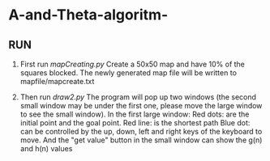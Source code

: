 # A-and-Theta-algoritm-
## RUN
1. First run *mapCreating.py*
	Create a 50x50 map and have 10% of the squares blocked. The newly generated map file will be written to mapfile/mapcreate.txt

2. Then run *draw2.py* 
	The program will pop up two windows (the second small window may be under the first one, please move the large window to see the small window).
In the first large window:
	Red dots:   are the initial point and the goal point.
	Red line:    is the shortest path
	Blue dot:   can be controlled by the up, down, left and right keys of the keyboard to move. And the "get value" button in the small window can show the g(n) and h(n) values
